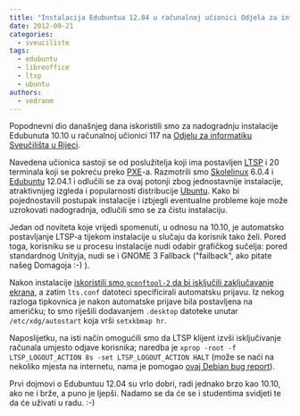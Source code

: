 ```yaml
---
title: "Instalacija Edubuntua 12.04 u računalnoj učionici Odjela za informatiku"
date: 2012-09-21
categories: 
  - sveuciliste
tags: 
  - edubuntu
  - libreoffice
  - ltsp
  - ubuntu
authors: 
  - vedranm
---
```


Popodnevni dio današnjeg dana iskoristili smo za nadogradnju instalacije Edubunuta 10.10 u računalnoj učionici 117 na [Odjelu za informatiku Sveučilišta u Rijeci](https://www.inf.uniri.hr/).

<!-- more -->

Navedena učionica sastoji se od poslužitelja koji ima postavljen [LTSP](https://ltsp.org/) i 20 terminala koji se pokreću preko [PXE](https://en.wikipedia.org/wiki/Preboot_Execution_Environment)\-a. Razmotrili smo [Skolelinux](http://www.slx.no/) 6.0.4 i [Edubuntu](https://www.edubuntu.org/) 12.04.1 i odlučili se za ovaj potonji zbog jednostavnije instalacije, atraktivnijeg izgleda i popularnosti distribucije [Ubuntu](https://ubuntu.com/). Kako bi pojednostavili postupak instalacije i izbjegli eventualne probleme koje može uzrokovati nadogradnja, odlučili smo se za čistu instalaciju.

Jedan od noviteta koje vrijedi spomenuti, u odnosu na 10.10, je automatsko postavljanje LTSP-a tijekom instalacije u slučaju da korisnik tako želi. Pored toga, korisniku se u procesu instalacije nudi odabir grafičkog sučelja: pored standardnog Unityja, nudi se i GNOME 3 Fallback ("failback", ako pitate našeg Domagoja :-) ).

Nakon instalacije [iskoristili smo `gconftool-2` da bi isključili zaključavanje ekrana](https://wiki.ledhed.net/index.php/Gnome_Lockdown#Disable_Lock_Screen), a zatim `lts.conf` datoteci specificirali automatsku prijavu. Iz nekog razloga tipkovnica je nakon automatske prijave bila postavljena na američku; to smo riješili dodavanjem `.desktop` datoteke unutar `/etc/xdg/autostart` koja vrši `setxkbmap hr`.

Naposlijetku, na isti način omogućili smo da LTSP klijent izvši isključivanje računala umjesto odjave korisnika; naredba je `xprop -root -f LTSP_LOGOUT_ACTION 8s -set LTSP_LOGOUT_ACTION HALT` (može se naći na nekoliko mjesta na internetu, nama je pomogao [ovaj Debian bug report](https://bugs.debian.org/cgi-bin/bugreport.cgi?bug=564264)).

Prvi dojmovi o Edubuntuu 12.04 su vrlo dobri, radi jednako brzo kao 10.10, ako ne i brže, a puno je ljepši. Nadamo se da će se i studentima svidjeti te da će uživati u radu. :-)
